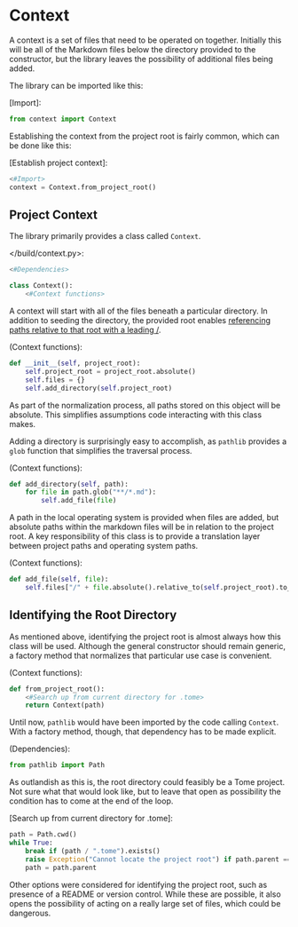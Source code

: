 # Context

A context is a set of files that need to be operated on together. Initially this will be all of the Markdown files below the directory provided to the constructor, but the library leaves the possibility of additional files being added.

The library can be imported like this:

[Import]:
```python
from context import Context
```

Establishing the context from the project root is fairly common, which can be done like this:

[Establish project context]:
```python
<#Import>
context = Context.from_project_root()
```

## Project Context

The library primarily provides a class called `Context`.

</build/context.py>:
```python
<#Dependencies>

class Context():
    <#Context functions>
```

A context will start with all of the files beneath a particular directory. In addition to seeding the directory, the provided root enables [referencing paths relative to that root with a leading /](/2_Syntax/4_External_Macros.md#project-relative-paths).

(Context functions):
```python
def __init__(self, project_root):
    self.project_root = project_root.absolute()
    self.files = {}
    self.add_directory(self.project_root)
```

As part of the normalization process, all paths stored on this object will be absolute. This simplifies assumptions code interacting with this class makes.

Adding a directory is surprisingly easy to accomplish, as `pathlib` provides a `glob` function that simplifies the traversal process.

(Context functions):
```python
def add_directory(self, path):
    for file in path.glob("**/*.md"):
        self.add_file(file)
```

A path in the local operating system is provided when files are added, but absolute paths within the markdown files will be in relation to the project root. A key responsibility of this class is to provide a translation layer between project paths and operating system paths.

(Context functions):
```python
def add_file(self, file):
    self.files["/" + file.absolute().relative_to(self.project_root).to_posix()] = file.absolute()
```

## Identifying the Root Directory

As mentioned above, identifying the project root is almost always how this class will be used. Although the general constructor should remain generic, a factory method that normalizes that particular use case is convenient.

(Context functions):
```python
def from_project_root():
    <#Search up from current directory for .tome>
    return Context(path)
```

Until now, `pathlib` would have been imported by the code calling `Context`. With a factory method, though, that dependency has to be made explicit.

(Dependencies):
```python
from pathlib import Path
```

As outlandish as this is, the root directory could feasibly be a Tome project. Not sure what that would look like, but to leave that open as possibility the condition has to come at the end of the loop.

[Search up from current directory for .tome]:
```python
path = Path.cwd()
while True:
    break if (path / ".tome").exists()
    raise Exception("Cannot locate the project root") if path.parent == path
    path = path.parent
```

Other options were considered for identifying the project root, such as presence of a README or version control. While these are possible, it also opens the possibility of acting on a really large set of files, which could be dangerous.

